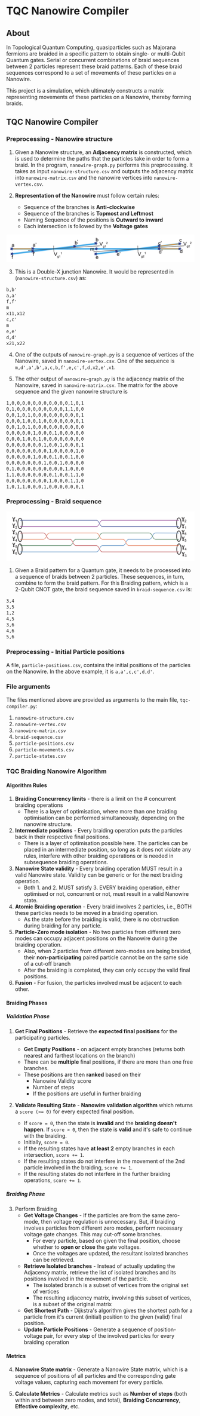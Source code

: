 # TQC Nanowire Compiler

## About
In Topological Quantum Computing, quasiparticles such as Majorana fermions are braided in a specific pattern to obtain single- or multi-Qubit Quantum gates. Serial or concurrent combinations of braid sequences between 2 particles represent these braid patterns. Each of these braid sequences correspond to a set of movements of these particles on a Nanowire.

This project is a simulation, which ultimately constructs a matrix representing movements of these particles on a Nanowire, thereby forming braids.

## TQC Nanowire Compiler

### Preprocessing - Nanowire structure

1. Given a Nanowire structure, an **Adjacency matrix** is constructed, which is used to determine the paths that the particles take in order to form a braid. In the program, ```nanowire-graph.py``` performs this preprocessing. It takes as input ```nanowire-structure.csv``` and outputs the adjacency matrix into ```nanowire-matrix.csv``` and the nanowire vertices into ```nanowire-vertex.csv```.

2. **Representation of the Nanowire** must follow certain rules:
    - Sequence of the branches is **Anti-clockwise**
    - Sequence of the branches is **Topmost and Leftmost**
    - Naming Sequence of the positions is **Outward to inward**
    - Each intersection is followed by the **Voltage gates**

![nanowire-2x](nanowire.png)

3. This is a Double-X junction Nanowire. It would be represented in (```nanowire-structure.csv```) as:
```
b,b'
a,a'
f,f'
m
x11,x12
c,c'
m
e,e'
d,d'
x21,x22
```

4. One of the outputs of ```nanowire-graph.py``` is a sequence of vertices of the Nanowire, saved in ```nanowire-vertex.csv```. One of the sequence is ```m,d',a',b',a,c,b,f',e,c',f,d,x2,e',x1```.

5. The other output of ```nanowire-graph.py``` is the adjacency matrix of the Nanowire, saved in ```nanowire-matrix.csv```. The matrix for the above sequence and the given nanowire structure is
```
1,0,0,0,0,0,0,0,0,0,0,0,1,0,1
0,1,0,0,0,0,0,0,0,0,0,1,1,0,0
0,0,1,0,1,0,0,0,0,0,0,0,0,0,1
0,0,0,1,0,0,1,0,0,0,0,0,0,0,1
0,0,1,0,1,0,0,0,0,0,0,0,0,0,0
0,0,0,0,0,1,0,0,0,1,0,0,0,0,0
0,0,0,1,0,0,1,0,0,0,0,0,0,0,0
0,0,0,0,0,0,0,1,0,0,1,0,0,0,1
0,0,0,0,0,0,0,0,1,0,0,0,0,1,0
0,0,0,0,0,1,0,0,0,1,0,0,1,0,0
0,0,0,0,0,0,0,1,0,0,1,0,0,0,0
0,1,0,0,0,0,0,0,0,0,0,1,0,0,0
1,1,0,0,0,0,0,0,0,1,0,0,1,1,0
0,0,0,0,0,0,0,0,1,0,0,0,1,1,0
1,0,1,1,0,0,0,1,0,0,0,0,0,0,1
```

### Preprocessing - Braid sequence

![braid-cnot](braid-pattern.png)

1. Given a Braid pattern for a Quantum gate, it needs to be processed into a sequence of braids between 2 particles. These sequences, in turn, combine to form the braid pattern. For this Braiding pattern, which is a 2-Qubit CNOT gate, the braid sequence saved in ```braid-sequence.csv``` is:
```
3,4
3,5
1,2
4,5
3,6
4,6
5,6
```

### Preprocessing - Initial Particle positions

A file, ```particle-positions.csv```, contains the initial positions of the particles on the Nanowire. In the above example, it is ```a,a',c,c',d,d'```.

### File arguments

The files mentioned above are provided as arguments to the main file, ```tqc-compiler.py```:
1. ```nanowire-structure.csv```
2. ```nanowire-vertex.csv```
3. ```nanowire-matrix.csv```
4. ```braid-sequence.csv```
5. ```particle-positions.csv```
6. ```particle-movements.csv```
7. ```particle-states.csv```

### TQC Braiding Nanowire Algorithm

#### Algorithm Rules

1. **Braiding Concurrency limits** - there is a limit on the # concurrent braiding operations
    - There is a layer of optimisation, where more than one braiding optimisation can be performed simultaneously, depending on the nanowire structure.
2. **Intermediate positions** - Every braiding operation puts the particles back in their respective final positions.
    - There is a layer of optimisation possible here. The particles can be placed in an intermediate position, so long as it does not violate any rules, interfere with other braiding operations or is needed in subsequence braiding operations.
3. **Nanowire State validity** - Every braiding operation MUST result in a valid Nanowire state. Validity can be generic or for the next braiding operation.
    - Both 1. and 2. MUST satisfy 3. EVERY braiding operation, either optimised or not, concurrent or not, must result in a valid Nanowire state.
4. **Atomic Braiding operation** - Every braid involves 2 particles, i.e., BOTH these particles needs to be moved in a braiding operation.
    - As the state before the braiding is valid, there is no obstruction during braiding for any particle.
5. **Particle-Zero mode isolation** - No two particles from different zero modes can occupy adjacent positions on the Nanowire during the braiding operation.
    - Also, when 2 particles from different zero-modes are being braided, their **non-participating** paired particle cannot be on the same side of a cut-off branch
    - After the braiding is completed, they can only occupy the valid final positions.
6. **Fusion** - For fusion, the particles involved must be adjacent to each other.

#### Braiding Phases

##### Validation Phase

1. **Get Final Positions** - Retrieve the **expected final positions** for the participating particles.
    - **Get Empty Positions** - on adjacent empty branches (returns both nearest and farthest locations on the branch)
    - There can be **multiple** final positions, if there are more than one free branches.
    - These positions are then **ranked** based on their
        - Nanowire Validity score
        - Number of steps
        - If the positions are useful in further braiding

2. **Validate Resulting State** - **Nanowire validation algorithm** which returns a ```score (>= 0)``` for every expected final position.
    - If ```score = 0```, then the state is **invalid** and the **braiding doesn't happen**. If ```score > 0```, then the state is **valid** and it's safe to continue with the braiding.
    - Initially, ```score = 0```.
    - If the resulting states have **at least 2** empty branches in each intersection, ```score += 1```.
    - If the resulting states do not interfere in the movement of the 2nd particle involved in the braiding, ```score += 1```.
    - If the resulting states do not interfere in the further braiding operations, ```score += 1```.

##### Braiding Phase

3. Perform Braiding
    - **Get Voltage Changes** - If the particles are from the same zero-mode, then voltage regulation is unnecessary. But, if braiding involves particles from different zero modes, perform necessary voltage gate changes. This may cut-off some branches.
        - For every particle, based on given the final position, choose whether to **open or close** the gate voltages.
        - Once the voltages are updated, the resultant isolated branches can be retrieved.
    - **Retrieve Isolated branches** - Instead of actually updating the Adjacency matrix, retrieve the list of isolated branches and its positions involved in the movement of the particle.
        - The isolated branch is a subset of vertices from the original set of vertices
        - The resulting adjacency matrix, involving this subset of vertices, is a subset of the original matrix
    - **Get Shortest Path** - Dijkstra's algorithm gives the shortest path for a particle from it's current (initial) position to the given (valid) final position.
    - **Update Particle Positions** - Generate a sequence of position-voltage pair, for every step of the involved particles for every braiding operation

#### Metrics

4. **Nanowire State matrix** - Generate a Nanowire State matrix, which is a sequence of positions of all particles and the corresponding gate voltage values, capturing each movement for every particle.

5. **Calculate Metrics** - Calculate metrics such as **Number of steps** (both within and between zero modes, and total), **Braiding Concurrency**, **Effective complexity**, etc.
